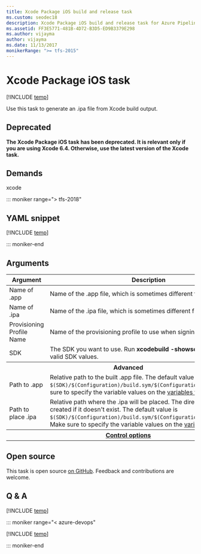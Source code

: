 ```yaml
---
title: Xcode Package iOS build and release task
ms.custom: seodec18
description: Xcode Package iOS build and release task for Azure Pipelines and Team Foundation Server (TFS)
ms.assetid: FF3E5771-481B-4D72-B3D5-ED9B3379E298
ms.author: vijayma
author: vijayma
ms.date: 11/13/2017
monikerRange: ">= tfs-2015"
---
```


# Xcode Package iOS task

[!INCLUDE [temp](../../includes/version-tfs-2015-rtm.md)]

Use this task to generate an .ipa file from Xcode build output.

## Deprecated

**The Xcode Package iOS task has been deprecated.
It is relevant only if you are using Xcode 6.4.
Otherwise, use the latest version of the Xcode task.**

## Demands

xcode

::: moniker range="> tfs-2018"

## YAML snippet

[!INCLUDE [temp](../includes/yaml/XcodePackageiOSV0.md)]

::: moniker-end

## Arguments

<table>
<thead>
<tr>
<th>Argument</th>
<th>Description</th>
</tr>
</thead>
<tr>
<td>Name of .app</td>
<td>
Name of the .app file, which is sometimes different from the .ipa file.
</td>
</tr>
<tr>
<td>Name of .ipa</td>
<td>
Name of the .ipa file, which is sometimes different from the .app file.
</td>
</tr>
<tr>
<td>Provisioning Profile Name</td>
<td>
Name of the provisioning profile to use when signing.
</td>
</tr>
<tr>
<td>SDK</td>
<td>
The SDK you want to use.  Run <strong>xcodebuild -showsdks</strong> to see a list of valid SDK values.
</td>
</tr>
<tr>
<th style="text-align: center" colspan="2">Advanced</th>
</tr>
<tr>
<td>Path to .app</td>
<td>
Relative path to the built .app file.
The default value is <code>$(SDK)/$(Configuration)/build.sym/$(Configuration)-$(SDK)</code>.
Make sure to specify the variable values on the <a href="../../build/variables.md" data-raw-source="[variables tab](../../build/variables.md)">variables tab</a>.
</td>
</tr>
<tr>
<td>Path to place .ipa</td>
<td>
Relative path where the .ipa will be placed. The directory will be created if it doesn&#39;t exist.
The default value is <code>$(SDK)/$(Configuration)/build.sym/$(Configuration)-$(SDK)/output</code>.
Make sure to specify the variable values on the <a href="../../build/variables.md" data-raw-source="[variables tab](../../build/variables.md)">variables tab</a>.
</td>
</tr>

<tr>
<th style="text-align: center" colspan="2"><a href="~/pipelines/process/tasks.md#controloptions" data-raw-source="[Control options](../../process/tasks.md#controloptions)">Control options</a></th>
</tr>

</table>

## Open source

This task is open source [on GitHub](https://github.com/Microsoft/azure-pipelines-tasks). Feedback and contributions are welcome.

## Q & A

<!-- BEGINSECTION class="md-qanda" -->

[!INCLUDE [temp](../../includes/qa-agents.md)]

::: moniker range="< azure-devops"

[!INCLUDE [temp](../../includes/qa-versions.md)]

::: moniker-end

<!-- ENDSECTION -->
